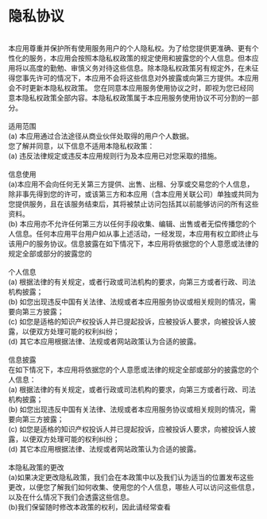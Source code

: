 
隐私协议
====
<br/>
本应用尊重并保护所有使用服务用户的个人隐私权。为了给您提供更准确、更有个性化的服务，本应用会按照本隐私权政策的规定使用和披露您的个人信息。但本应用将以高度的勤勉、审慎义务对待这些信息。除本隐私权政策另有规定外，在未征得您事先许可的情况下，本应用不会将这些信息对外披露或向第三方提供。本应用会不时更新本隐私权政策。 您在同意本应用服务使用协议之时，即视为您已经同意本隐私权政策全部内容。本隐私权政策属于本应用服务使用协议不可分割的一部分。

<br/>
<br/>
适用范围
<br/>
(a) 本应用通过合法途径从商业伙伴处取得的用户个人数据。

<br/>
您了解并同意，以下信息不适用本隐私权政策：
<br/>
(a) 违反法律规定或违反本应用规则行为及本应用已对您采取的措施。


<br/>
<br/>
信息使用
<br/>
(a)本应用不会向任何无关第三方提供、出售、出租、分享或交易您的个人信息，除非事先得到您的许可，或该第三方和本应用（含本应用关联公司）单独或共同为您提供服务，且在该服务结束后，其将被禁止访问包括其以前能够访问的所有这些资料。
<br/>
(b) 本应用亦不允许任何第三方以任何手段收集、编辑、出售或者无偿传播您的个人信息。任何本应用平台用户如从事上述活动，一经发现，本应用有权立即终止与该用户的服务协议。信息披露在如下情况下，本应用将依据您的个人意愿或法律的规定全部或部分的披露您的

<br/>
<br/>
个人信息
<br/>
(a) 根据法律的有关规定，或者行政或司法机构的要求，向第三方或者行政、司法机构披露；
<br/>
(b) 如您出现违反中国有关法律、法规或者本应用服务协议或相关规则的情况，需要向第三方披露；
<br/>
(c) 如您是适格的知识产权投诉人并已提起投诉，应被投诉人要求，向被投诉人披露，以便双方处理可能的权利纠纷；
<br/>
(d) 其它本应用根据法律、法规或者网站政策认为合适的披露。

<br/>
<br/>
信息披露
<br/>
在如下情况下，本应用将依据您的个人意愿或法律的规定全部或部分的披露您的个人信息：
<br/>
(a) 根据法律的有关规定，或者行政或司法机构的要求，向第三方或者行政、司法机构披露；
<br/>
(b) 如您出现违反中国有关法律、法规或者本应用服务协议或相关规则的情况，需要向第三方披露；
<br/>
(c) 如您是适格的知识产权投诉人并已提起投诉，应被投诉人要求，向被投诉人披露，以便双方处理可能的权利纠纷；
<br/>
(d) 其它本应用根据法律、法规或者网站政策认为合适的披露。


<br/>
<br/>
本隐私政策的更改
<br/>
(a)如果决定更改隐私政策，我们会在本政策中以及我们认为适当的位置发布这些更改，以便您了解我们如何收集、使用您的个人信息，哪些人可以访问这些信息，以及在什么情况下我们会透露这些信息。
<br/>
(b)我们保留随时修改本政策的权利，因此请经常查看

